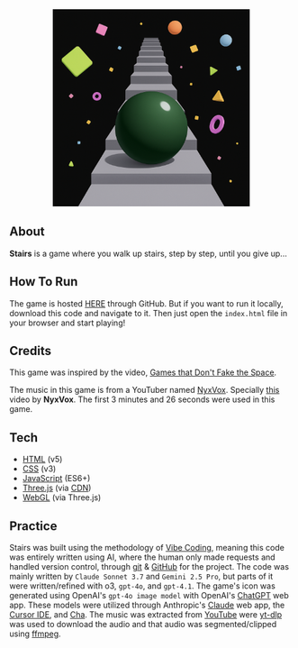 <div align="center">
  <img src="./icon.png" width="350"/>
</div>

## About

**Stairs** is a game where you walk up stairs, step by step, until you give up...

## How To Run

The game is hosted [HERE](https://mehmetmhy.github.io/stairs/) through GitHub. But if you want to run it locally, download this code and navigate to it. Then just open the `index.html` file in your browser and start playing!

## Credits

This game was inspired by the video, [Games that Don't Fake the Space](https://www.youtube.com/watch?v=Q85l1Fenc5w).

The music in this game is from a YouTuber named [NyxVox](https://www.youtube.com/@NyxVox). Specially [this](https://www.youtube.com/watch?v=CeyIAgXeIL0) video by **NyxVox**. The first 3 minutes and 26 seconds were used in this game.

## Tech

- [HTML](https://developer.mozilla.org/en-US/docs/Web/HTML) (v5)
- [CSS](https://developer.mozilla.org/en-US/docs/Web/CSS) (v3)
- [JavaScript](https://developer.mozilla.org/en-US/docs/Web/JavaScript) (ES6+)
- [Three.js](https://threejs.org/) (via [CDN](https://en.wikipedia.org/wiki/Content_delivery_network))
- [WebGL](https://developer.mozilla.org/en-US/docs/Web/API/WebGL_API) (via Three.js)

## Practice

Stairs was built using the methodology of [Vibe Coding](https://en.wikipedia.org/wiki/Vibe_coding), meaning this code was entirely written using AI, where the human only made requests and handled version control, through [git](https://git-scm.com/) & [GitHub](https://github.com/) for the project. The code was mainly written by `Claude Sonnet 3.7` and `Gemini 2.5 Pro`, but parts of it were written/refined with o3, `gpt-4o`, and `gpt-4.1`. The game's icon was generated using OpenAI's `gpt-4o image model` with OpenAI's [ChatGPT](https://chat.openai.com/chat) web app. These models were utilized through Anthropic's [Claude](https://claude.ai/new) web app, the [Cursor IDE](https://www.cursor.com/), and [Cha](https://github.com/MehmetMHY/cha/). The music was extracted from [YouTube](https://www.youtube.com/) were [yt-dlp](https://github.com/yt-dlp/yt-dlp) was used to download the audio and that audio was segmented/clipped using [ffmpeg](https://ffmpeg.org/).
